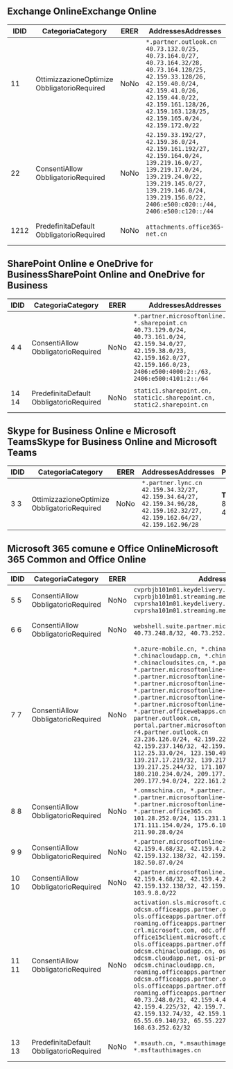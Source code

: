 <!--THIS FILE IS AUTOMATICALLY GENERATED. MANUAL CHANGES WILL BE OVERWRITTEN.-->
<!--Please contact the Office 365 Endpoints team with any questions.-->
<!--China endpoints version 2020010200-->
<!--File generated 2020-01-02 11:00:13.0914-->

## <a name="exchange-online"></a><span data-ttu-id="f3c6d-101">Exchange Online</span><span class="sxs-lookup"><span data-stu-id="f3c6d-101">Exchange Online</span></span>

<span data-ttu-id="f3c6d-102">ID</span><span class="sxs-lookup"><span data-stu-id="f3c6d-102">ID</span></span> | <span data-ttu-id="f3c6d-103">Categoria</span><span class="sxs-lookup"><span data-stu-id="f3c6d-103">Category</span></span> | <span data-ttu-id="f3c6d-104">ER</span><span class="sxs-lookup"><span data-stu-id="f3c6d-104">ER</span></span> | <span data-ttu-id="f3c6d-105">Addresses</span><span class="sxs-lookup"><span data-stu-id="f3c6d-105">Addresses</span></span> | <span data-ttu-id="f3c6d-106">Porte</span><span class="sxs-lookup"><span data-stu-id="f3c6d-106">Ports</span></span>
-- | -------------------- | -- | --------------------------------------------------------------------------------------------------------------------------------------------------------------------------------------------------------------------------------------- | ------------------------
<span data-ttu-id="f3c6d-107">1</span><span class="sxs-lookup"><span data-stu-id="f3c6d-107">1</span></span> | <span data-ttu-id="f3c6d-108">Ottimizzazione</span><span class="sxs-lookup"><span data-stu-id="f3c6d-108">Optimize</span></span><BR><span data-ttu-id="f3c6d-109">Obbligatorio</span><span class="sxs-lookup"><span data-stu-id="f3c6d-109">Required</span></span> | <span data-ttu-id="f3c6d-110">No</span><span class="sxs-lookup"><span data-stu-id="f3c6d-110">No</span></span> | `*.partner.outlook.cn`<BR>`40.73.132.0/25, 40.73.164.0/27, 40.73.164.32/28, 40.73.164.128/25, 42.159.33.128/26, 42.159.40.0/24, 42.159.41.0/26, 42.159.44.0/22, 42.159.161.128/26, 42.159.163.128/25, 42.159.165.0/24, 42.159.172.0/22` | <span data-ttu-id="f3c6d-111">**TCP:** 443, 80</span><span class="sxs-lookup"><span data-stu-id="f3c6d-111">**TCP:** 443, 80</span></span>
<span data-ttu-id="f3c6d-112">2</span><span class="sxs-lookup"><span data-stu-id="f3c6d-112">2</span></span> | <span data-ttu-id="f3c6d-113">Consenti</span><span class="sxs-lookup"><span data-stu-id="f3c6d-113">Allow</span></span><BR><span data-ttu-id="f3c6d-114">Obbligatorio</span><span class="sxs-lookup"><span data-stu-id="f3c6d-114">Required</span></span> | <span data-ttu-id="f3c6d-115">No</span><span class="sxs-lookup"><span data-stu-id="f3c6d-115">No</span></span> | `42.159.33.192/27, 42.159.36.0/24, 42.159.161.192/27, 42.159.164.0/24, 139.219.16.0/27, 139.219.17.0/24, 139.219.24.0/22, 139.219.145.0/27, 139.219.146.0/24, 139.219.156.0/22, 2406:e500:c020::/44, 2406:e500:c120::/44` | <span data-ttu-id="f3c6d-116">**TCP:** 25, 443, 53, 80</span><span class="sxs-lookup"><span data-stu-id="f3c6d-116">**TCP:** 25, 443, 53, 80</span></span>
<span data-ttu-id="f3c6d-117">12</span><span class="sxs-lookup"><span data-stu-id="f3c6d-117">12</span></span> | <span data-ttu-id="f3c6d-118">Predefinita</span><span class="sxs-lookup"><span data-stu-id="f3c6d-118">Default</span></span><BR><span data-ttu-id="f3c6d-119">Obbligatorio</span><span class="sxs-lookup"><span data-stu-id="f3c6d-119">Required</span></span> | <span data-ttu-id="f3c6d-120">No</span><span class="sxs-lookup"><span data-stu-id="f3c6d-120">No</span></span> | `attachments.office365-net.cn` | <span data-ttu-id="f3c6d-121">**TCP:** 443, 80</span><span class="sxs-lookup"><span data-stu-id="f3c6d-121">**TCP:** 443, 80</span></span>

## <a name="sharepoint-online-and-onedrive-for-business"></a><span data-ttu-id="f3c6d-122">SharePoint Online e OneDrive for Business</span><span class="sxs-lookup"><span data-stu-id="f3c6d-122">SharePoint Online and OneDrive for Business</span></span>

<span data-ttu-id="f3c6d-123">ID</span><span class="sxs-lookup"><span data-stu-id="f3c6d-123">ID</span></span> | <span data-ttu-id="f3c6d-124">Categoria</span><span class="sxs-lookup"><span data-stu-id="f3c6d-124">Category</span></span> | <span data-ttu-id="f3c6d-125">ER</span><span class="sxs-lookup"><span data-stu-id="f3c6d-125">ER</span></span> | <span data-ttu-id="f3c6d-126">Addresses</span><span class="sxs-lookup"><span data-stu-id="f3c6d-126">Addresses</span></span> | <span data-ttu-id="f3c6d-127">Porte</span><span class="sxs-lookup"><span data-stu-id="f3c6d-127">Ports</span></span>
-- | ------------------- | -- | --------------------------------------------------------------------------------------------------------------------------------------------------------------------------------------------------- | ----------------
<span data-ttu-id="f3c6d-128">4 </span><span class="sxs-lookup"><span data-stu-id="f3c6d-128">4</span></span> | <span data-ttu-id="f3c6d-129">Consenti</span><span class="sxs-lookup"><span data-stu-id="f3c6d-129">Allow</span></span><BR><span data-ttu-id="f3c6d-130">Obbligatorio</span><span class="sxs-lookup"><span data-stu-id="f3c6d-130">Required</span></span> | <span data-ttu-id="f3c6d-131">No</span><span class="sxs-lookup"><span data-stu-id="f3c6d-131">No</span></span> | `*.partner.microsoftonline.cn, *.sharepoint.cn`<BR>`40.73.129.0/24, 40.73.161.0/24, 42.159.34.0/27, 42.159.38.0/23, 42.159.162.0/27, 42.159.166.0/23, 2406:e500:4000:2::/63, 2406:e500:4101:2::/64` | <span data-ttu-id="f3c6d-132">**TCP:** 443, 80</span><span class="sxs-lookup"><span data-stu-id="f3c6d-132">**TCP:** 443, 80</span></span>
<span data-ttu-id="f3c6d-133">14 </span><span class="sxs-lookup"><span data-stu-id="f3c6d-133">14</span></span> | <span data-ttu-id="f3c6d-134">Predefinita</span><span class="sxs-lookup"><span data-stu-id="f3c6d-134">Default</span></span><BR><span data-ttu-id="f3c6d-135">Obbligatorio</span><span class="sxs-lookup"><span data-stu-id="f3c6d-135">Required</span></span> | <span data-ttu-id="f3c6d-136">No</span><span class="sxs-lookup"><span data-stu-id="f3c6d-136">No</span></span> | `static1.sharepoint.cn, static1c.sharepoint.cn, static2.sharepoint.cn` | <span data-ttu-id="f3c6d-137">**TCP:** 443, 80</span><span class="sxs-lookup"><span data-stu-id="f3c6d-137">**TCP:** 443, 80</span></span>

## <a name="skype-for-business-online-and-microsoft-teams"></a><span data-ttu-id="f3c6d-138">Skype for Business Online e Microsoft Teams</span><span class="sxs-lookup"><span data-stu-id="f3c6d-138">Skype for Business Online and Microsoft Teams</span></span>

<span data-ttu-id="f3c6d-139">ID</span><span class="sxs-lookup"><span data-stu-id="f3c6d-139">ID</span></span> | <span data-ttu-id="f3c6d-140">Categoria</span><span class="sxs-lookup"><span data-stu-id="f3c6d-140">Category</span></span> | <span data-ttu-id="f3c6d-141">ER</span><span class="sxs-lookup"><span data-stu-id="f3c6d-141">ER</span></span> | <span data-ttu-id="f3c6d-142">Addresses</span><span class="sxs-lookup"><span data-stu-id="f3c6d-142">Addresses</span></span> | <span data-ttu-id="f3c6d-143">Porte</span><span class="sxs-lookup"><span data-stu-id="f3c6d-143">Ports</span></span>
-- | -------------------- | -- | -------------------------------------------------------------------------------------------------------------------------------- | ----------------
<span data-ttu-id="f3c6d-144">3 </span><span class="sxs-lookup"><span data-stu-id="f3c6d-144">3</span></span> | <span data-ttu-id="f3c6d-145">Ottimizzazione</span><span class="sxs-lookup"><span data-stu-id="f3c6d-145">Optimize</span></span><BR><span data-ttu-id="f3c6d-146">Obbligatorio</span><span class="sxs-lookup"><span data-stu-id="f3c6d-146">Required</span></span> | <span data-ttu-id="f3c6d-147">No</span><span class="sxs-lookup"><span data-stu-id="f3c6d-147">No</span></span> | `*.partner.lync.cn`<BR>`42.159.34.32/27, 42.159.34.64/27, 42.159.34.96/28, 42.159.162.32/27, 42.159.162.64/27, 42.159.162.96/28` | <span data-ttu-id="f3c6d-148">**TCP:** 443, 80</span><span class="sxs-lookup"><span data-stu-id="f3c6d-148">**TCP:** 443, 80</span></span>

## <a name="microsoft-365-common-and-office-online"></a><span data-ttu-id="f3c6d-149">Microsoft 365 comune e Office Online</span><span class="sxs-lookup"><span data-stu-id="f3c6d-149">Microsoft 365 Common and Office Online</span></span>

<span data-ttu-id="f3c6d-150">ID</span><span class="sxs-lookup"><span data-stu-id="f3c6d-150">ID</span></span> | <span data-ttu-id="f3c6d-151">Categoria</span><span class="sxs-lookup"><span data-stu-id="f3c6d-151">Category</span></span> | <span data-ttu-id="f3c6d-152">ER</span><span class="sxs-lookup"><span data-stu-id="f3c6d-152">ER</span></span> | <span data-ttu-id="f3c6d-153">Addresses</span><span class="sxs-lookup"><span data-stu-id="f3c6d-153">Addresses</span></span> | <span data-ttu-id="f3c6d-154">Porte</span><span class="sxs-lookup"><span data-stu-id="f3c6d-154">Ports</span></span>
-- | ------------------- | -- | ---------------------------------------------------------------------------------------------------------------------------------------------------------------------------------------------------------------------------------------------------------------------------------------------------------------------------------------------------------------------------------------------------------------------------------------------------------------------------------------------------------------------------------------------------------------------------------------------------------------------------------------------------------------------------------------------------------------------------------------------------------------------------------------------------------------------------------------------------------------------------- | ----------------
<span data-ttu-id="f3c6d-155">5 </span><span class="sxs-lookup"><span data-stu-id="f3c6d-155">5</span></span> | <span data-ttu-id="f3c6d-156">Consenti</span><span class="sxs-lookup"><span data-stu-id="f3c6d-156">Allow</span></span><BR><span data-ttu-id="f3c6d-157">Obbligatorio</span><span class="sxs-lookup"><span data-stu-id="f3c6d-157">Required</span></span> | <span data-ttu-id="f3c6d-158">No</span><span class="sxs-lookup"><span data-stu-id="f3c6d-158">No</span></span> | `cvprbjb101m01.keydelivery.mediaservices.chinacloudapi.cn, cvprbjb101m01.streaming.mediaservices.chinacloudapi.cn, cvprsha101m01.keydelivery.mediaservices.chinacloudapi.cn, cvprsha101m01.streaming.mediaservices.chinacloudapi.cn` | <span data-ttu-id="f3c6d-159">**TCP:** 443, 80</span><span class="sxs-lookup"><span data-stu-id="f3c6d-159">**TCP:** 443, 80</span></span>
<span data-ttu-id="f3c6d-160">6 </span><span class="sxs-lookup"><span data-stu-id="f3c6d-160">6</span></span> | <span data-ttu-id="f3c6d-161">Consenti</span><span class="sxs-lookup"><span data-stu-id="f3c6d-161">Allow</span></span><BR><span data-ttu-id="f3c6d-162">Obbligatorio</span><span class="sxs-lookup"><span data-stu-id="f3c6d-162">Required</span></span> | <span data-ttu-id="f3c6d-163">No</span><span class="sxs-lookup"><span data-stu-id="f3c6d-163">No</span></span> | `webshell.suite.partner.microsoftonline.cn`<BR>`40.73.248.8/32, 40.73.252.10/32` | <span data-ttu-id="f3c6d-164">**TCP:** 443, 80</span><span class="sxs-lookup"><span data-stu-id="f3c6d-164">**TCP:** 443, 80</span></span>
<span data-ttu-id="f3c6d-165">7 </span><span class="sxs-lookup"><span data-stu-id="f3c6d-165">7</span></span> | <span data-ttu-id="f3c6d-166">Consenti</span><span class="sxs-lookup"><span data-stu-id="f3c6d-166">Allow</span></span><BR><span data-ttu-id="f3c6d-167">Obbligatorio</span><span class="sxs-lookup"><span data-stu-id="f3c6d-167">Required</span></span> | <span data-ttu-id="f3c6d-168">No</span><span class="sxs-lookup"><span data-stu-id="f3c6d-168">No</span></span> | `*.azure-mobile.cn, *.chinacloudapi.cn, *.chinacloudapp.cn, *.chinacloud-mobile.cn, *.chinacloudsites.cn, *.partner.microsoftonline-m.cn, *.partner.microsoftonline-m.net.cn, *.partner.microsoftonline-m-i.cn, *.partner.microsoftonline-m-i.net.cn, *.partner.microsoftonline-p.net.cn, *.partner.microsoftonline-p-i.cn, *.partner.microsoftonline-p-i.net.cn, *.partner.officewebapps.cn, *.windowsazure.cn, partner.outlook.cn, portal.partner.microsoftonline.cdnsvc.com, r4.partner.outlook.cn`<BR>`23.236.126.0/24, 42.159.224.122/32, 42.159.233.91/32, 42.159.237.146/32, 42.159.238.120/32, 58.68.168.0/24, 112.25.33.0/24, 123.150.49.0/24, 125.65.247.0/24, 139.217.17.219/32, 139.217.19.156/32, 139.217.21.3/32, 139.217.25.244/32, 171.107.84.0/24, 180.210.232.0/24, 180.210.234.0/24, 209.177.86.0/24, 209.177.90.0/24, 209.177.94.0/24, 222.161.226.0/24` | <span data-ttu-id="f3c6d-169">**TCP:** 443, 80</span><span class="sxs-lookup"><span data-stu-id="f3c6d-169">**TCP:** 443, 80</span></span>
<span data-ttu-id="f3c6d-170">8 </span><span class="sxs-lookup"><span data-stu-id="f3c6d-170">8</span></span> | <span data-ttu-id="f3c6d-171">Consenti</span><span class="sxs-lookup"><span data-stu-id="f3c6d-171">Allow</span></span><BR><span data-ttu-id="f3c6d-172">Obbligatorio</span><span class="sxs-lookup"><span data-stu-id="f3c6d-172">Required</span></span> | <span data-ttu-id="f3c6d-173">No</span><span class="sxs-lookup"><span data-stu-id="f3c6d-173">No</span></span> | `*.onmschina.cn, *.partner.microsoftonline.net.cn, *.partner.microsoftonline-i.cn, *.partner.microsoftonline-i.net.cn, *.partner.office365.cn`<BR>`101.28.252.0/24, 115.231.150.0/24, 123.235.32.0/24, 171.111.154.0/24, 175.6.10.0/24, 180.210.229.0/24, 211.90.28.0/24` | <span data-ttu-id="f3c6d-174">**TCP:** 443, 80</span><span class="sxs-lookup"><span data-stu-id="f3c6d-174">**TCP:** 443, 80</span></span>
<span data-ttu-id="f3c6d-175">9 </span><span class="sxs-lookup"><span data-stu-id="f3c6d-175">9</span></span> | <span data-ttu-id="f3c6d-176">Consenti</span><span class="sxs-lookup"><span data-stu-id="f3c6d-176">Allow</span></span><BR><span data-ttu-id="f3c6d-177">Obbligatorio</span><span class="sxs-lookup"><span data-stu-id="f3c6d-177">Required</span></span> | <span data-ttu-id="f3c6d-178">No</span><span class="sxs-lookup"><span data-stu-id="f3c6d-178">No</span></span> | `*.partner.microsoftonline-p.cn`<BR>`42.159.4.68/32, 42.159.4.200/32, 42.159.7.156/32, 42.159.132.138/32, 42.159.133.17/32, 42.159.135.78/32, 182.50.87.0/24` | <span data-ttu-id="f3c6d-179">**TCP:** 443, 80</span><span class="sxs-lookup"><span data-stu-id="f3c6d-179">**TCP:** 443, 80</span></span>
<span data-ttu-id="f3c6d-180">10 </span><span class="sxs-lookup"><span data-stu-id="f3c6d-180">10</span></span> | <span data-ttu-id="f3c6d-181">Consenti</span><span class="sxs-lookup"><span data-stu-id="f3c6d-181">Allow</span></span><BR><span data-ttu-id="f3c6d-182">Obbligatorio</span><span class="sxs-lookup"><span data-stu-id="f3c6d-182">Required</span></span> | <span data-ttu-id="f3c6d-183">No</span><span class="sxs-lookup"><span data-stu-id="f3c6d-183">No</span></span> | `*.partner.microsoftonline.cn`<BR>`42.159.4.68/32, 42.159.4.200/32, 42.159.7.156/32, 42.159.132.138/32, 42.159.133.17/32, 42.159.135.78/32, 103.9.8.0/22` | <span data-ttu-id="f3c6d-184">**TCP:** 443, 80</span><span class="sxs-lookup"><span data-stu-id="f3c6d-184">**TCP:** 443, 80</span></span>
<span data-ttu-id="f3c6d-185">11 </span><span class="sxs-lookup"><span data-stu-id="f3c6d-185">11</span></span> | <span data-ttu-id="f3c6d-186">Consenti</span><span class="sxs-lookup"><span data-stu-id="f3c6d-186">Allow</span></span><BR><span data-ttu-id="f3c6d-187">Obbligatorio</span><span class="sxs-lookup"><span data-stu-id="f3c6d-187">Required</span></span> | <span data-ttu-id="f3c6d-188">No</span><span class="sxs-lookup"><span data-stu-id="f3c6d-188">No</span></span> | `activation.sls.microsoft.com, bjb-odcsm.officeapps.partner.office365.cn, bjb-ols.officeapps.partner.office365.cn, bjb-roaming.officeapps.partner.office365.cn, crl.microsoft.com, odc.officeapps.live.com, office15client.microsoft.com, officecdn.microsoft.com, ols.officeapps.partner.office365.cn, osi-prod-bjb01-odcsm.chinacloudapp.cn, osiprod-scus01-odcsm.cloudapp.net, osi-prod-sha01-odcsm.chinacloudapp.cn, roaming.officeapps.partner.office365.cn, sha-odcsm.officeapps.partner.office365.cn, sha-ols.officeapps.partner.office365.cn, sha-roaming.officeapps.partner.office365.cn`<BR>`40.73.248.0/21, 42.159.4.45/32, 42.159.4.50/32, 42.159.4.225/32, 42.159.7.13/32, 42.159.132.73/32, 42.159.132.74/32, 42.159.132.75/32, 65.52.98.231/32, 65.55.69.140/32, 65.55.227.140/32, 70.37.81.47/32, 168.63.252.62/32` | <span data-ttu-id="f3c6d-189">**TCP:** 443, 80</span><span class="sxs-lookup"><span data-stu-id="f3c6d-189">**TCP:** 443, 80</span></span>
<span data-ttu-id="f3c6d-190">13 </span><span class="sxs-lookup"><span data-stu-id="f3c6d-190">13</span></span> | <span data-ttu-id="f3c6d-191">Predefinita</span><span class="sxs-lookup"><span data-stu-id="f3c6d-191">Default</span></span><BR><span data-ttu-id="f3c6d-192">Obbligatorio</span><span class="sxs-lookup"><span data-stu-id="f3c6d-192">Required</span></span> | <span data-ttu-id="f3c6d-193">No</span><span class="sxs-lookup"><span data-stu-id="f3c6d-193">No</span></span> | `*.msauth.cn, *.msauthimages.cn, *.msftauth.cn, *.msftauthimages.cn` | <span data-ttu-id="f3c6d-194">**TCP:** 443, 80</span><span class="sxs-lookup"><span data-stu-id="f3c6d-194">**TCP:** 443, 80</span></span>
